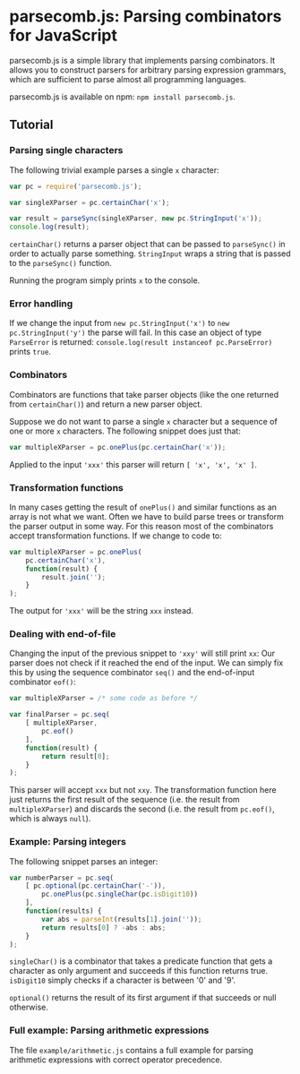 
# parsecomb.js: Parsing combinators for JavaScript

parsecomb.js is a simple library that implements parsing combinators. It allows you to construct parsers for arbitrary parsing expression grammars, which are sufficient to parse almost all programming languages.

parsecomb.js is available on npm: `npm install parsecomb.js`.

## Tutorial

### Parsing single characters

The following trivial example parses a single `x` character:

```javascript
var pc = require('parsecomb.js');

var singleXParser = pc.certainChar('x');

var result = parseSync(singleXParser, new pc.StringInput('x'));
console.log(result);
```

`certainChar()` returns a parser object that can be passed to `parseSync()` in order to actually parse something. `StringInput` wraps a string that is passed to the `parseSync()` function.

Running the program simply prints `x` to the console.

### Error handling

If we change the input from `new pc.StringInput('x')` to `new pc.StringInput('y')` the parse will fail. In this case an object of type `ParseError` is returned: `console.log(result instanceof pc.ParseError)` prints `true`.

### Combinators

Combinators are functions that take parser objects (like the one returned from `certainChar()`) and return a new parser object.

Suppose we do not want to parse a single `x` character but a sequence of one or more `x` characters. The following snippet does just that:

```javascript
var multipleXParser = pc.onePlus(pc.certainChar('x'));
```

Applied to the input `'xxx'` this parser will return `[ 'x', 'x', 'x' ]`.

### Transformation functions

In many cases getting the result of `onePlus()` and similar functions as an array is not what we want. Often we have to build parse trees or transform the parser output in some way. For this reason most of the combinators accept transformation functions. If we change to code to:

```javascript
var multipleXParser = pc.onePlus(
	pc.certainChar('x'),
	function(result) {
		result.join('');
	}
);
```

The output for `'xxx'` will be the string `xxx` instead.

### Dealing with end-of-file

Changing the input of the previous snippet to `'xxy'` will still print `xx`: Our parser does not check if it reached the end of the input. We can simply fix this by using the sequence combinator `seq()` and the end-of-input combinator `eof()`:

```javascript
var multipleXParser = /* some code as before */

var finalParser = pc.seq(
	[ multipleXParser,
		pc.eof()
	],
	function(result) {
		return result[0];
	}
);
```

This parser will accept `xxx` but not `xxy`. The transformation function here just returns the first result of the sequence (i.e. the result from `multipleXParser`) and discards the second (i.e. the result from `pc.eof()`, which is always `null`).

### Example: Parsing integers

The following snippet parses an integer:

```javascript
var numberParser = pc.seq(
	[ pc.optional(pc.certainChar('-')),
		pc.onePlus(pc.singleChar(pc.isDigit10))
	],
	function(results) {
		var abs = parseInt(results[1].join(''));
		return results[0] ? -abs : abs;
	}
);
```

`singleChar()` is a combinator that takes a predicate function that gets a character as only argument and succeeds if this function returns true. `isDigit10` simply checks if a character is between '0' and '9'.

`optional()` returns the result of its first argument if that succeeds or null otherwise.

### Full example: Parsing arithmetic expressions

The file `example/arithmetic.js` contains a full example for parsing arithmetic expressions with correct operator precedence.


